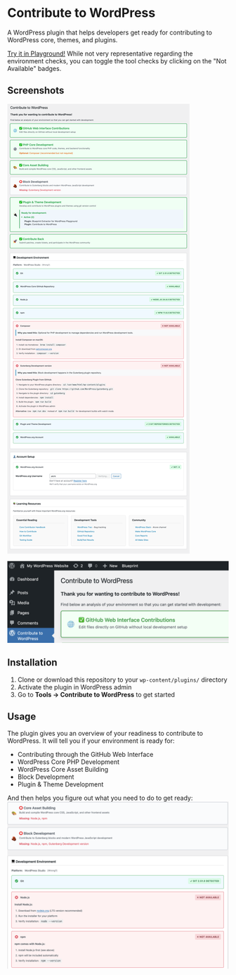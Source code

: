 # Contribute to WordPress

A WordPress plugin that helps developers get ready for contributing to WordPress core, themes, and plugins.

[Try it in Playground!](https://playground.wordpress.net/#{"landingPage":"/wp-admin/admin.php?page=contribute-to-wordpress","steps":[{"step":"installPlugin","pluginData":{"resource":"url","url":"https://github-proxy.com/proxy/?repo=akirk/contribute-to-wordpress&branch=main"},"options":{"activate":false}},{"step":"activatePlugin","pluginPath":"/wordpress/wp-content/plugins/contribute-to-wordpress-main/contribute-to-wordpress.php"},{"step":"login","username":"admin","password":"password"}]}) While not very representative regarding the environment checks, you can toggle the tool checks by clicking on the "Not Available" badges.

## Screenshots

![Contribute to WordPress Plugin](assets/contribute-to-wordpress.png)

![Admin Menu entry](assets/admin-menu.png)


## Installation

1. Clone or download this repository to your `wp-content/plugins/` directory
2. Activate the plugin in WordPress admin
3. Go to **Tools → Contribute to WordPress** to get started

## Usage

The plugin gives you an overview of your readiness to contribute to WordPress. It will tell you if your environment is ready for:

- Contributing through the GitHub Web Interface
- WordPress Core PHP Development
- WordPress Core Asset Building
- Block Development
- Plugin & Theme Development

And then helps you figure out what you need to do to get ready:
![Contribute to WordPress Plugin](assets/node-npm-missing.png)
